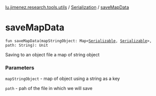 [lu.jimenez.research.tools.utils](../index.md) / [Serialization](index.md) / [saveMapData](.)

# saveMapData

`fun saveMapData(mapStringObject: Map<`[`Serializable`](http://docs.oracle.com/javase/6/docs/api/java/io/Serializable.html)`, `[`Serializable`](http://docs.oracle.com/javase/6/docs/api/java/io/Serializable.html)`>, path: String): Unit`

Saving to an object file a map of string object

### Parameters

`mapStringObject` - map of object using a string as a key

`path` - pah of the file in which we will save